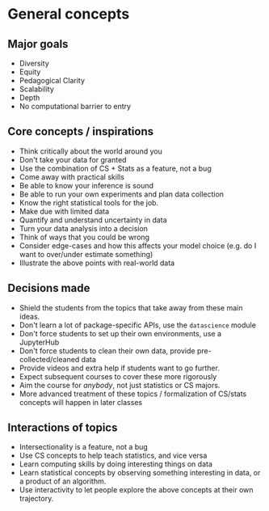 
# General concepts

## Major goals
* Diversity
* Equity
* Pedagogical Clarity
* Scalability
* Depth
* No computational barrier to entry

## Core concepts / inspirations
* Think critically about the world around you
* Don't take your data for granted
* Use the combination of CS + Stats as a feature, not a bug
* Come away with practical skills
* Be able to know your inference is sound
* Be able to run your own experiments and plan data collection
* Know the right statistical tools for the job.
* Make due with limited data
* Quantify and understand uncertainty in data
* Turn your data analysis into a decision
* Think of ways that you could be wrong
* Consider edge-cases and how this affects your model choice (e.g. do I want to over/under estimate something)
* Illustrate the above points with real-world data

## Decisions made
* Shield the students from the topics that take away from these main ideas.
* Don't learn a lot of package-specific APIs, use the `datascience` module
* Don't force students to set up their own environments, use a JupyterHub
* Don't force students to clean their own data, provide pre-collected/cleaned data
* Provide videos and extra help if students want to go further.
* Expect subsequent courses to cover these more rigorously
* Aim the course for *anybody*, not just statistics or CS majors.
* More advanced treatment of these topics / formalization of CS/stats concepts will happen in later classes

## Interactions of topics
* Intersectionality is a feature, not a bug
* Use CS concepts to help teach statistics, and vice versa
* Learn computing skills by doing interesting things on data
* Learn statistical concepts by observing something interesting in data, or a product of an algorithm.
* Use interactivity to let people explore the above concepts at their own trajectory.
